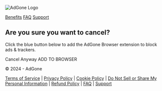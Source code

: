 ![AdGone Logo](/Content/Landing/srcAssets/adGone/img/new_AG_Logo_v3.png)

[Benefits](https://adgone.org/adblocker/benefits) [FAQ](https://adgone.org/adblocker/faq) [Support](https://adgone.org/adblocker/contact)

Are you sure you want to cancel?
--------------------------------

Click the blue button below to add the AdGone Browser extension to block ads & trackers.

Cancel Anyway ADD TO BROWSER

© 2024 - AdGone

[Terms of Service](https://adgone.org/adblocker/eula) | [Privacy Policy](https://adgone.org/adblocker/privacy) | [Cookie Policy](https://adgone.org/adblocker/cookiepolicy) | [Do Not Sell or Share My Personal Information](https://app.termly.io/notify/b416d92b-8035-4ad5-a7c6-f4464ec80008) | [Refund Policy](https://adgone.org/adblocker/refundpolicy) | [FAQ](https://help.adgone.org/hc/en-us?utm_source=Help%20Center&utm_medium=-lp0-tst1--vc1&utm_campaign=&utm_term=&utm_content=&utm_id=b6704fd6-a0ee-4cb8-a9b4-3526975a3376) | [Support](https://adgone.org/adblocker/contact)